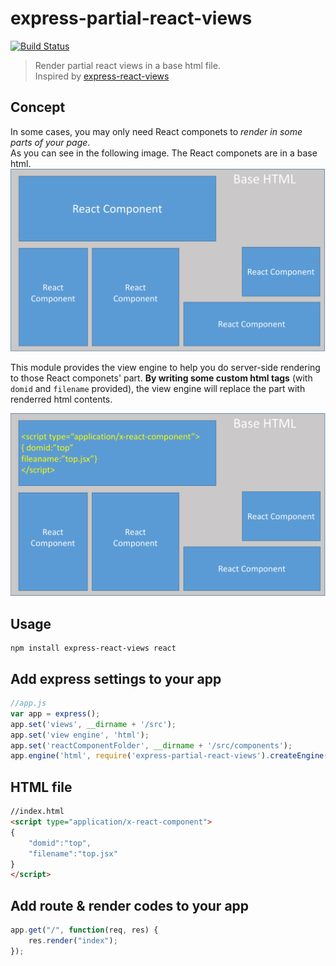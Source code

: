 # express-partial-react-views
[![Build Status](https://travis-ci.org/jaydenlin/express-partial-react-views.svg?branch=master)](https://travis-ci.org/jaydenlin/express-partial-react-views)
> Render partial react views in a base html file.   
> Inspired by [express-react-views](https://github.com/reactjs/express-react-views)

## Concept
In some cases, you may only need React componets to *render in some parts of your page*.   
As you can see in the following image. The React componets are in a base html.   
![Image](https://raw.githubusercontent.com/jaydenlin/express-partial-react-views-doc/gh-pages/images/concept.png)

This module provides the view engine to help you do server-side rendering to those React componets' part.
**By writing some custom html tags** (with `domid` and `filename` provided), the view engine will replace the part with renderred html contents.

![Image](https://raw.githubusercontent.com/jaydenlin/express-partial-react-views-doc/gh-pages/images/conceptWithCode.png)

## Usage

```
npm install express-react-views react
```

## Add express settings to your app

```js
//app.js
var app = express();
app.set('views', __dirname + '/src');
app.set('view engine', 'html');
app.set('reactComponentFolder', __dirname + '/src/components');
app.engine('html', require('express-partial-react-views').createEngine();
```

## HTML file
```html
//index.html
<script type="application/x-react-component">
{	
	"domid":"top",
	"filename":"top.jsx"
}
</script>
```

## Add route & render codes to your app
```js
app.get("/", function(req, res) {
	res.render("index");
});
```